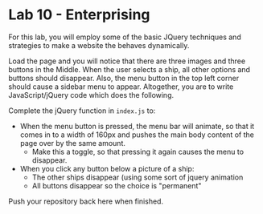 # Lab 10 - Enterprising 

For this lab, you will employ some of the basic JQuery techniques and strategies to make a website the behaves dynamically.

Load the page and you will notice that there are three images and three buttons in the Middle. When the user selects a ship, all other options and buttons should disappear. Also, the menu button in the top left corner should cause a sidebar menu to appear. Altogether, you are to write JavaScript/jQuery code which does the following.

Complete the jQuery function in `index.js` to:

* When the menu button is pressed, the menu bar will animate, so that it comes in to a width of 160px and pushes the main body content of the page over by the same amount.
    * Make this a toggle, so that pressing it again causes the menu to disappear.
* When you click any button below a picture of a ship:
    * The other ships disappear (using some sort of jquery animation
    * All buttons disappear so the choice is "permanent"

Push your repository back here when finished.
